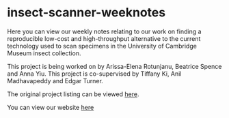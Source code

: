 # insect-scanner-weeknotes

Here you can view our weekly notes relating to our work on finding a reproducible low-cost and high-throughput alternative to the current technology used to scan specimens in the University of Cambridge Museum insect collection.

This project is being worked on by Arissa-Elena Rotunjanu, Beatrice Spence and Anna Yiu. This project is co-supervised by Tiffany Ki, Anil Madhavapeddy and Edgar Turner. 

The original project listing can be viewed [here](https://anil.recoil.org/ideas/digitisation-of-insects).

You can view our website [here](https://arissaelena.github.io/insect-scanner-weeknotes/index.html)